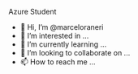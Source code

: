 Azure Student
- 👋 Hi, I’m @marceloraneri
- 👀 I’m interested in ...
- 🌱 I’m currently learning ...
- 💞️ I’m looking to collaborate on ...
- 📫 How to reach me ...

<!---
marceloraneri/marceloraneri is a ✨ special ✨ repository because its `README.md` (this file) appears on your GitHub profile.
You can click the Preview link to take a look at your changes.
--->
